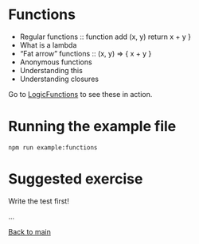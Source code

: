 # Functions

- Regular functions :: function add (x, y) return x + y }
- What is a lambda
- “Fat arrow” functions :: (x, y) => { x + y }
- Anonymous functions
- Understanding this
- Understanding closures

Go to [LogicFunctions](LogicFunctions.ts) to see these in action.

# Running the example file

`npm run example:functions`

# Suggested exercise

Write the test first!

...

[Back to main](../../../README.md)